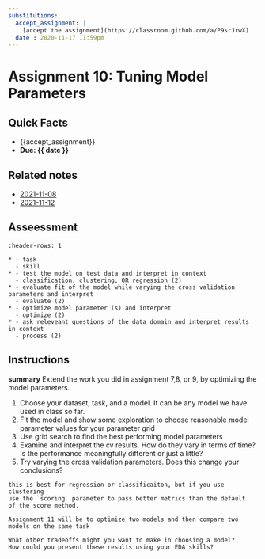 ```yaml
---
substitutions:
  accept_assignment: |
    [accept the assignment](https://classroom.github.com/a/P9srJrwX)
  date : 2020-11-17 11:59pm
---
```

# Assignment 10: Tuning Model Parameters

## Quick Facts
- {{accept_assignment}}
- __Due: {{ date }}__

## Related notes

- [2021-11-08](../notes/2021-11-08)
- [2021-11-12](../notes/2021-11-12)

## Asseessment
```{list-table} Optimize model parameters
:header-rows: 1

* - task
  - skill
* - test the model on test data and interpret in context
  - classification, clustering, OR regression (2)
* - evaluate fit of the model while varying the cross validation parameters and interpret
  - evaluate (2)
* - optimize model parameter (s) and interpret
  - optimize (2)
* - ask releveant questions of the data domain and interpret results in context
  - process (2)
```

## Instructions

**summary** Extend the work you did in assignment 7,8, or 9, by optimizing the model parameters.

1. Choose your dataset, task, and a model. It can be any model we have used in class so far.
1. Fit the model and show some exploration to choose reasonable model parameter values for your parameter grid
1. Use grid search to find the best performing model parameters
1. Examine and interpret the cv results. How do they vary in terms of time? Is the performance meaningfully different or just a little?
1. Try varying the cross validation parameters. Does this change your conclusions?


```{tip}
this is best for regression or classificaiton, but if you use clustering
use the `scoring` parameter to pass better metrics than the default
of the score method.
```

```{hint}
Assignment 11 will be to optimize two models and then compare two models on the same task
```

```{admonition} Thinking Ahead
What other tradeoffs might you want to make in choosing a model?
How could you present these results using your EDA skills?
```
